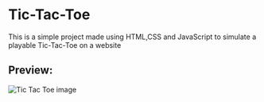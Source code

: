 # Tic-Tac-Toe
This is a simple project made using HTML,CSS and JavaScript to simulate a playable Tic-Tac-Toe on a website

## Preview:


![Tic Tac Toe image](https://github.com/user-attachments/assets/e364787b-15be-49f8-9b0b-277fdcfb583f)
